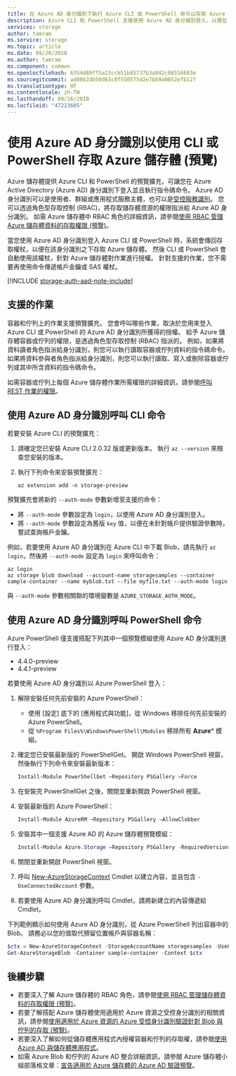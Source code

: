 ```yaml
---
title: 在 Azure AD 身分識別下執行 Azure CLI 或 PowerShell 命令以存取 Azure 儲存體 (預覽) | Microsoft Docs
description: Azure CLI 和 PowerShell 支援使用 Azure AD 身分識別登入，以便在 Azure 儲存體容器、佇列及其資料上執行命令。 存取權杖是針對工作階段提供，用來授權呼叫作業。 權限取決於指派給 Azure AD 身分識別的角色。
services: storage
author: tamram
ms.service: storage
ms.topic: article
ms.date: 09/20/2018
ms.author: tamram
ms.component: common
ms.openlocfilehash: 6354d89ff5a23ccb51b85737b3a842c08534683e
ms.sourcegitcommit: ad08b2db50d63c8f550575d2e7bb9a0852efb12f
ms.translationtype: HT
ms.contentlocale: zh-TW
ms.lasthandoff: 09/26/2018
ms.locfileid: "47223605"
---
```

# <a name="use-an-azure-ad-identity-to-access-azure-storage-with-cli-or-powershell-preview"></a>使用 Azure AD 身分識別以使用 CLI 或 PowerShell 存取 Azure 儲存體 (預覽)

Azure 儲存體提供 Azure CLI 和 PowerShell 的預覽擴充，可讓您在 Azure Active Directory (Azure AD) 身分識別下登入並且執行指令碼命令。 Azure AD 身分識別可以是使用者、群組或應用程式服務主體，也可以是[受控服務識別](../../active-directory/managed-identities-azure-resources/overview.md)。 您可以透過角色型存取控制 (RBAC)，將存取儲存體資源的權限指派給 Azure AD 身分識別。 如需 Azure 儲存體中 RBAC 角色的詳細資訊，請參閱[使用 RBAC 管理 Azure 儲存體資料的存取權限 (預覽)](storage-auth-aad-rbac.md)。

當您使用 Azure AD 身分識別登入 Azure CLI 或 PowerShell 時，系統會傳回存取權杖，以便在該身分識別之下存取 Azure 儲存體。 然後 CLI 或 PowerShell 會自動使用該權杖，針對 Azure 儲存體對作業進行授權。 針對支援的作業，您不需要再使用命令傳遞帳戶金鑰或 SAS 權杖。

[!INCLUDE [storage-auth-aad-note-include](../../../includes/storage-auth-aad-note-include.md)]

## <a name="supported-operations"></a>支援的作業

容器和佇列上的作業支援預覽擴充。 您會呼叫哪些作業，取決於您用來登入 Azure CLI 或 PowerShell 的 Azure AD 身分識別所獲得的授權。 給予 Azure 儲存體容器或佇列的權限，是透過角色型存取控制 (RBAC) 指派的。 例如，如果將資料讀者角色指派給身分識別，則您可以執行讀取容器或佇列資料的指令碼命令。 如果將資料參與者角色指派給身分識別，則您可以執行讀取、寫入或刪除容器或佇列或其中所含資料的指令碼命令。 

如需容器或佇列上每個 Azure 儲存體作業所需權限的詳細資訊，請參閱[呼叫 REST 作業的權限](https://docs.microsoft.com/rest/api/storageservices/authenticate-with-azure-active-directory#permissions-for-calling-rest-operations)。  

## <a name="call-cli-commands-with-an-azure-ad-identity"></a>使用 Azure AD 身分識別呼叫 CLI 命令

若要安裝 Azure CLI 的預覽擴充：

1. 請確定您已安裝 Azure CLI 2.0.32 版或更新版本。 執行 `az --version` 來檢查您安裝的版本。
2. 執行下列命令來安裝預覽擴充： 

    ```azurecli
    az extension add -n storage-preview
    ```

預覽擴充會將新的 `--auth-mode` 參數新增至支援的命令：

- 將 `--auth-mode` 參數設定為 `login`，以使用 Azure AD 身分識別登入。
- 將 `--auth-mode` 參數設定為舊版 `key` 值，以便在未針對帳戶提供驗證參數時，嘗試查詢帳戶金鑰。 

例如，若要使用 Azure AD 身分識別在 Azure CLI 中下載 Blob，請先執行 `az login`，然後將 `--auth-mode` 設定為 `login` 來呼叫命令：

```azurecli
az login
az storage blob download --account-name storagesamples --container sample-container --name myblob.txt --file myfile.txt --auth-mode login 
```

與 `--auth-mode` 參數相關聯的環境變數是 `AZURE_STORAGE_AUTH_MODE`。

## <a name="call-powershell-commands-with-an-azure-ad-identity"></a>使用 Azure AD 身分識別呼叫 PowerShell 命令

Azure PowerShell 僅支援搭配下列其中一個預覽模組使用 Azure AD 身分識別進行登入： 

- 4.4.0-preview 
- 4.4.1-preview 

若要使用 Azure AD 身分識別以 Azure PowerShell 登入：

1. 解除安裝任何先前安裝的 Azure PowerShell：

    - 使用 [設定] 底下的 [應用程式與功能]，從 Windows 移除任何先前安裝的 Azure PowerShell。
    - 從 `%Program Files%\WindowsPowerShell\Modules` 移除所有 **Azure*** 模組。

1. 確定您已安裝最新版的 PowerShellGet。 開啟 Windows PowerShell 視窗，然後執行下列命令來安裝最新版本：
 
    ```powershell
    Install-Module PowerShellGet –Repository PSGallery –Force
    ```
1. 在安裝完 PowerShellGet 之後，關閉並重新開啟 PowerShell 視窗。 

1. 安裝最新版的 Azure PowerShell：

    ```powershell
    Install-Module AzureRM –Repository PSGallery –AllowClobber
    ```

1. 安裝其中一個支援 Azure AD 的 Azure 儲存體預覽模組：

    ```powershell
    Install-Module Azure.Storage –Repository PSGallery -RequiredVersion 4.4.1-preview  –AllowPrerelease –AllowClobber –Force 
    ```
1. 關閉並重新開啟 PowerShell 視窗。
1. 呼叫 [New-AzureStorageContext](https://docs.microsoft.com/powershell/module/azure.storage/new-azurestoragecontext) Cmdlet 以建立內容，並且包含 `-UseConnectedAccount` 參數。 
1. 若要使用 Azure AD 身分識別呼叫 Cmdlet，請將新建立的內容傳遞給 Cmdlet。

下列範例顯示如何使用 Azure AD 身分識別，從 Azure PowerShell 列出容器中的 Blob。 請務必以您的值取代預留位置帳戶與容器名稱： 

```powershell
$ctx = New-AzureStorageContext -StorageAccountName storagesamples -UseConnectedAccount 
Get-AzureStorageBlob -Container sample-container -Context $ctx 
```

## <a name="next-steps"></a>後續步驟

- 若要深入了解 Azure 儲存體的 RBAC 角色，請參閱[使用 RBAC 管理儲存體資料的存取權限 (預覽)](storage-auth-aad-rbac.md)。
- 若要了解搭配 Azure 儲存體使用適用於 Azure 資源之受控身分識別的相關資訊，請參閱[使用適用於 Azure 資源的 Azure 受控身分識別驗證針對 Blob 與佇列的存取 (預覽)](storage-auth-aad-msi.md)。
- 若要深入了解如何從儲存體應用程式內授權容器和佇列的存取權，請參閱[使用 Azure AD 與儲存體應用程式](storage-auth-aad-app.md)。
- 如需 Azure Blob 和佇列的 Azure AD 整合詳細資訊，請參閱 Azure 儲存體小組部落格文章：[宣告適用於 Azure 儲存體的 Azure AD 驗證預覽](https://azure.microsoft.com/blog/announcing-the-preview-of-aad-authentication-for-storage/)。
